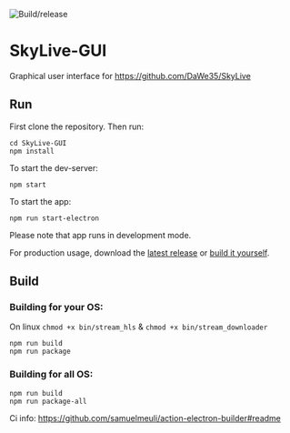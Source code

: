 ![Build/release](https://github.com/DaWe35/SkyLive-GUI/workflows/Build/release/badge.svg)

# SkyLive-GUI

Graphical user interface for https://github.com/DaWe35/SkyLive

## Run

First clone the repository. Then run:

```
cd SkyLive-GUI
npm install
```

To start the dev-server:

```
npm start
```

To start the app:

```
npm run start-electron
```

Please note that app runs in development mode.

For production usage, download the [latest release](https://github.com/DaWe35/SkyLive-GUI/releases) or [build it yourself](https://github.com/DaWe35/SkyLive-GUI#build).

## Build

### Building for your OS:

On linux `chmod +x bin/stream_hls` & `chmod +x bin/stream_downloader`

```
npm run build 
npm run package
```

### Building for all OS:

```
npm run build
npm run package-all
```

Ci info: https://github.com/samuelmeuli/action-electron-builder#readme